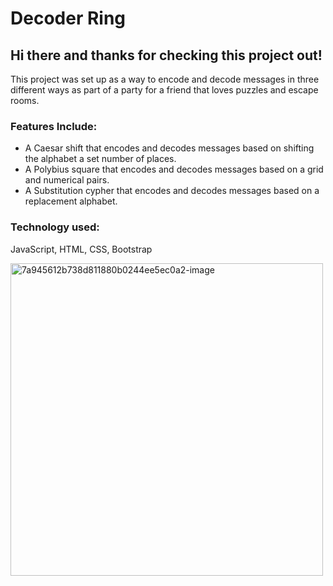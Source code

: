# Decoder Ring
## Hi there and thanks for checking this project out!

This project was set up as a way to encode and decode messages in three different ways as part of a party for a friend that loves puzzles and escape rooms.

### Features Include:

+ A Caesar shift that encodes and decodes messages based on shifting the alphabet a set number of places.
+ A Polybius square that encodes and decodes messages based on a grid and numerical pairs.
+ A Substitution cypher that encodes and decodes messages based on a replacement alphabet.

### Technology used: 

JavaScript, HTML, CSS, Bootstrap

<img width="500" alt="7a945612b738d811880b0244ee5ec0a2-image" src="https://user-images.githubusercontent.com/109480452/235231007-6e66dae8-84e8-445a-bab6-95098d01e638.png">
